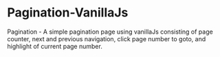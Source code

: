 # Pagination-VanillaJs
Pagination - 
A simple pagination page using vanillaJs consisting of page counter, next and previous navigation, click page number to goto, and highlight of current page number.
